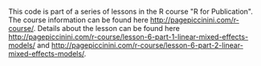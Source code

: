 This code is part of a series of lessons in the R course "R for Publication". The course information can be found here http://pagepiccinini.com/r-course/. Details about the lesson can be found here http://pagepiccinini.com/r-course/lesson-6-part-1-linear-mixed-effects-models/ and http://pagepiccinini.com/r-course/lesson-6-part-2-linear-mixed-effects-models/.
